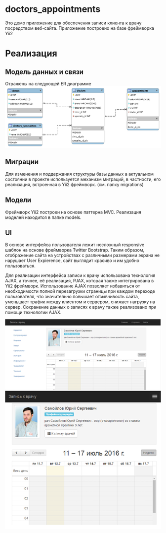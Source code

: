 # doctors_appointments
Это демо приложение для обеспечения записи клиента к врачу посредством веб-сайта. Приложение построено на базе фреймворка Yii2

# Реализация

## Модель данных и связи

Отражены на следующей ER диаграмме
![alt text](https://github.com/sergshner/doctors_appointments/blob/master/docs/data_model.png "Data model")

## Миграции

Для изменения и поддержания структуры базы данных а актуальном состоянии в проекте используется механизм миграций, в частности, его реализация, встроенная в Yii2 фреймворк. (см. папку migrations)

## Модели
Фреймворк Yii2 построен на основе паттерна MVC. Реализация моделей находится в папке models. 

## UI

В основе интерфейса пользователя лежит несложный responsive шаблон на основе фреймворка Twitter Bootstrap. Таким образом, отображение
сайта на устройствах с различными размерами экрана не нарушает User Expierence, сайт выглядит красиво и им удобно пользоваться.

Для реализации интерфейса записи к врачу использована технология AJAX, а точнее, её реализация, PJAX, которая также интегрирована в
Yii2 фреймворк. Использование AJAX позволяет избавиться от необходимости полной перезагрузки страницы при каждом переходе пользователя,
что значительно повышает отзывчивость сайта, уменьшает трафик между клиентом и сервером, снижает нагрузку на сервер. Сохранение данных
о записях к врачу также реализовано при помощи технологии AJAX.

![alt text](https://github.com/sergshner/doctors_appointments/blob/master/docs/doctors_ui1.png "UI1")
![alt text](https://github.com/sergshner/doctors_appointments/blob/master/docs/doctors_ui2.png "UI2")
